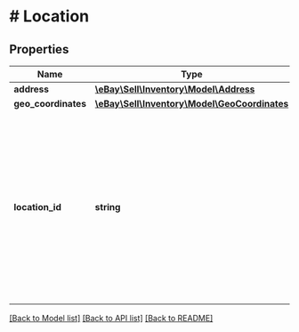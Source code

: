 # # Location

## Properties

Name | Type | Description | Notes
------------ | ------------- | ------------- | -------------
**address** | [**\eBay\Sell\Inventory\Model\Address**](Address.md) |  | [optional]
**geo_coordinates** | [**\eBay\Sell\Inventory\Model\GeoCoordinates**](GeoCoordinates.md) |  | [optional]
**location_id** | **string** | A unique eBay-assigned ID for the location. Note: This field should not be confused with the seller-defined merchantLocationKey value. It is the merchantLocationKey value which is used to identify an inventory location when working with inventory location API calls. The locationId value is only used internally by eBay. | [optional]

[[Back to Model list]](../../README.md#models) [[Back to API list]](../../README.md#endpoints) [[Back to README]](../../README.md)
